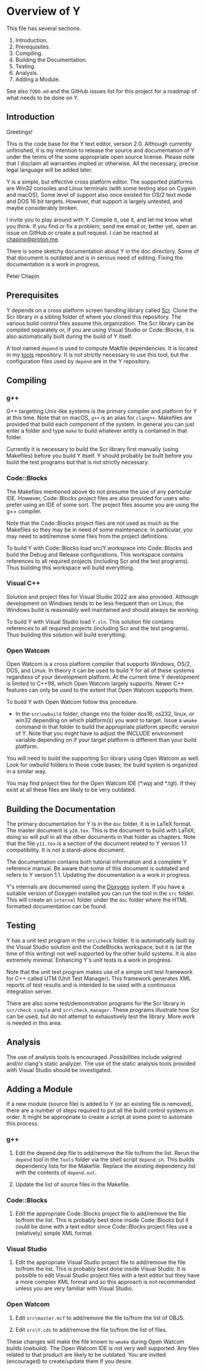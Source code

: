 
Overview of Y
=============

This file has several sections.

 1. Introduction.
 2. Prerequisites.
 3. Compiling.
 4. Building the Documentation.
 5. Testing.
 6. Analysis.
 7. Adding a Module.

See also `TODO.md` and the GitHub issues list for this project for a roadmap of what needs to be
done on Y.

Introduction
------------

Greetings!

This is the code base for the Y text editor, version 2.0. Although currently unfinished, it is
my intention to release the source and documentation of Y under the terms of the some
appropriate open source license. Please note that I disclaim all warranties implied or
otherwise. All the necessary, precise legal language will be added later.

Y is a simple, but effective cross platform editor. The supported platforms are Win32 consoles
and Linux terminals (with some testing also on Cygwin and macOS). Some level of support also
once existed for OS/2 text mode and DOS 16 bit targets. However, that support is largely
untested, and maybe considerably broken.

I invite you to play around with Y. Compile it, use it, and let me know what you think. If you
find or fix a problem, send me email or, better yet, open an issue on GitHub or create a pull
request. I can be reached at chapinp@proton.me.

There is some sketchy documentation about Y in the doc directory. Some of that document is
outdated and is in serious need of editing. Fixing the documentation is a work in progress.

Peter Chapin


Prerequisites
-------------

Y depends on a cross platform screen handling library called [Scr](https://github.com/pchapin/scr). 
Clone the Scr library in a sibling folder of where you cloned this repository. The various build
control files assume this organization. The Scr library can be compiled separately or, if you
are using Visual Studio or Code::Blocks, it is also automatically built during the build of Y
itself.

A tool named `depend` is used to compute Makfile dependencies. It is located in my
[tools](https://github.com/pchapin/tools) repository. It is not strictly necessary to use this
tool, but the configuration files used by `depend` are in the Y repository.


Compiling
---------

### g++

G++ targetting Unix-like systems is the primary compiler and platform for Y at this time. Note
that on macOS, `g++` is an alias for `clang++`. Makefiles are provided that build each component
of the system. In general you can just enter a folder and type `make` to build whatever entity
is contained in that folder.

Currently it is necessary to build the Scr library first manually (using Makefiles) before you
build Y itself. Y should probably be built before you build the test programs but that is not
strictly necessary.

### Code::Blocks

The Makefiles mentioned above do not presume the use of any particular IDE. However,
Code::Blocks project files are also provided for users who prefer using an IDE of some sort. The
project files assume you are using the g++ compiler.

Note that the Code::Blocks project files are not used as much as the Makefiles so they may be in
need of some maintenance. In particular, you may need to add/remove some files from the project
definitions.

To build Y with Code::Blocks load src/Y.workspace into Code::Blocks and build the Debug and
Release configurations. This workspace contains references to all required projects (including
Scr and the test programs). Thus building this workspace will build everything.

### Visual C++

Solution and project files for Visual Studio 2022 are also provided. Although development on
Windows tends to be less frequent than on Linux, the Windows build is reasonably well maintained
and should always be working.

To build Y with Visual Studio load `Y.sln`. This solution file contains references to all
required projects (including Scr and the test programs). Thus building this solution will build
everything.

### Open Watcom

Open Watcom is a cross platform compiler that supports Windows, OS/2, DOS, and Linux. In theory
it can be used to build Y for all of these systems regardless of your development platform. At
the current time Y development is limited to C++98, which Open Watcom largely supports. Newer
C++ features can only be used to the extent that Open Watcom supports them.

To build Y with Open Watcom follow this procedure.

+ In the `src\owbuild` folder, change into the folder dos16, os232, linux, or win32 depending on
  which platform(s) you want to target. Issue a `wmake` command in that folder to build the
  appropriate platform specific version of Y. Note that you might have to adjust the INCLUDE
  environment variable depending on if your target platform is different than your build
  platform.

You will need to build the supporting Scr library using Open Watcom as well. Look for owbuild
folders in those code bases; the build system is organized in a similar way.

You may find project files for the Open Watcom IDE (*.wpj and *.tgt). If they exist at all these
files are likely to be very outdated.

Building the Documentation
--------------------------

The primary documentation for Y is in the `doc` folder. It is in LaTeX format. The master
document is `y20.tex`. This is the document to build with LaTeX; doing so will pull in all the
other documents in that folder as chapters. Note that the file `y11.tex` is a section of the
document related to Y version 1.1 compatibility. It is not a stand-alone document.

The documentation contains both tutorial information and a complete Y reference manual. Be aware
that some of this document is outdated and refers to Y version 1.1. Updating the documentation
is a work in progress.

Y's internals are documented using the [Doxygen](http://www.doxygen.org/) system. If you have a
suitable version of Doxygen installed you can run the tool in the `src` folder. This will create
an `internal` folder under the `doc` folder where the HTML formatted documentation can be found.


Testing
-------

Y has a unit test program in the `src\check` folder. It is automatically built by the Visual
Studio solution and the CodeBlocks workspace, but it is (at the time of this writing) not well
supported by the other build systems. It is also extremely minimal. Enhancing Y's unit tests is
a work in progress.

Note that the unit test program makes use of a simple unit test framework for C++ called UTM
(Unit Test Manager). This framework generates XML reports of test results and is intended to be
used with a continuous integration server.

There are also some test/demonstration programs for the Scr library in `scr/check_simple` and
`scr\check_manager`. These programs illustrate how Scr can be used, but do not attempt to
exhaustively test the library. More work is needed in this area.


Analysis
--------

The use of analysis tools is encouraged. Possibilities include valgrind and/or clang's static
analyzer. The use of the static analysis tools provided with Visual Studio should be
investigated.


Adding a Module
---------------

If a new module (source file) is added to Y (or an existing file is removed), there are a number
of steps required to put all the build control systems in order. It might be appropriate to
create a script at some point to automate this process.

### g++

1. Edit the depend.dep file to add/remove the file to/from the list. Rerun the `depend` tool in
   the `Tools` folder via the shell script `depend.sh`. This builds dependency lists for the
   Makefile. Replace the existing dependency list with the contents of `depend.out`.

2. Update the list of source files in the Makefile.

### Code::Blocks

1. Edit the appropriate Code::Blocks project file to add/remove the file to/from the list. This
   is probably best done inside Code::Blocks but it could be done with a text editor since
   Code::Blocks project files use a (relatively) simple XML format.

### Visual Studio

1. Edit the appropriate Visual Studio project file to add/remove the file to/from the list. This
   is probably best done inside Visual Studio. It is possible to edit Visual Studio project
   files with a text editor but they have a more complex XML format and so this approach is not
   recommended unless you are very familiar with Visual Studio.

### Open Watcom

1. Edit `src\master.mif` to add/remove the file to/from the list of OBJS.

2. Edit `src\Y.cds` to add/remove the file to/from the list of files.

These changes will make the file known to `wmake` during Open Watcom builds (owbuild). The Open
Watcom IDE is not very well supported. Any files related to that product are likely to be
outdated. You are invited (encouraged) to create/update them if you desire.
